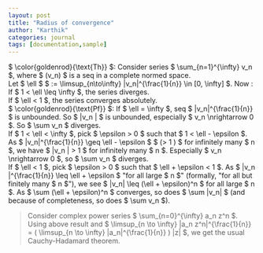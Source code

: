 ```yaml
---
layout: post
title: "Radius of convergence"
author: "Karthik"
categories: journal
tags: [documentation,sample]
---
```


$ \color{goldenrod}{\text{Th}} $: Consider series $ \sum_{n=1}^{\infty} v_n $, where $ (v_n) $ is a seq in a complete normed space.   
Let $ \ell $ $ := \limsup_{n\to\infty} \|v_n\|^{\frac{1}{n}} \in [0, \infty] $. Now :   
If $ 1 &lt; \ell \leq \infty $, the series diverges.   
If $ \ell &lt; 1 $, the series converges absolutely.   
$ \color{goldenrod}{\text{Pf}} $: If $ \ell = \infty $, seq $ \|v_n\|^{\frac{1}{n}} $ is unbounded. So $ \|v_n \| $ is unbounded, especially $ v_n \nrightarrow 0 $. So $ \sum v_n $ diverges.   
If $ 1 &lt; \ell &lt; \infty $, pick $ \epsilon &gt; 0 $ such that $ 1 &lt; \ell - \epsilon $. As $ \|v_n\|^{\frac{1}{n}} \geq \ell - \epsilon $ $ (&gt; 1 ) $ for infinitely many $ n $, we have $ \|v_n \| &gt; 1 $ for infinitely many $ n $. Especially $ v_n \nrightarrow 0 $, so $ \sum v_n $ diverges.   
If $ \ell &lt; 1 $, pick $ \epsilon &gt; 0 $ such that $ \ell + \epsilon &lt; 1 $. As $ \|v_n \|^{\frac{1}{n}} \leq \ell + \epsilon $ "for all large $ n $" (formally, "for all but finitely many $ n $"), we see $ \|v_n\| \leq (\ell + \epsilon)^n $ for all large $ n $. As $ \sum (\ell + \epsilon)^n $ converges, so does $ \sum \|v_n\| $ (and because of completeness, so does $ \sum v_n $). 

> Consider complex power series $ \sum_{n=0}^{\infty} a_n z^n $. Using above result and $ \limsup_{n \to \infty} \|a_n z^n\|^{\frac{1}{n}} = ( \limsup_{n \to \infty} \|a_n\|^{\frac{1}{n}} ) \|z\| $, we get the usual Cauchy-Hadamard theorem.



